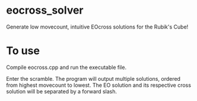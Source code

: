 # eocross_solver
Generate low movecount, intuitive EOcross solutions for the Rubik's Cube!

# To use
Compile eocross.cpp and run the executable file.

Enter the scramble. The program will output multiple solutions, ordered from highest movecount to lowest. The EO solution and its respective cross solution will be separated by a forward slash.
